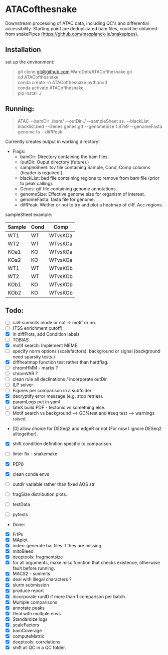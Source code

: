 # ATACofthesnake

Downstream processing of ATAC data, including QC's and differential accessibility. Starting point are deduplicated bam files, could be obtained from snakePipes (https://github.com/maxplanck-ie/snakepipes).


## Installation

  set up the environment:  
>  git clone git@github.com:WardDeb/ATACofthesnake.git  
>  cd ATACofthesnake  
>  conda create -n ATACofthesnake python=3  
>  conda activate ATACofthesnake  
>  pip install ./  

## Running:  

> ATAC --bamDir ./bam/ --outDir ./ --sampleSheet ss. --blackList blacklist.bed --Genes genes.gtf --genomeSize 1.87e9 --genomeFasta genome.fa --diffPeak

Currently creates output in working directory!

  - Flags:
    - bamDir: Directory containing the bam files.  
    - (outDir: Ouput directory (future).)  
    - sampleSheet: tsv file containing Sample, Cond, Comp columns (header is required.).  
    - blackList: bed file containing regions to remove from bam file (prior to peak calling).  
    - Genes: gtf file containing genome annotations.  
    - genomeSize: Effective genome size for organism of interest.  
    - genomeFasta: fasta file for genome.  
    - diffPeak: Wether or not to try and plot a heatmap of diff. Acc regions.
  
  sampleSheet example:

  | Sample | Cond | Comp |
  | -- | -- | -- |
  | WT1 | WT | WTvsKOa |
  | WT2 | WT | WTvsKOa |
  | KOa1 | KO | WTvsKOa |
  | KOa2 | KO | WTvsKOa |
  | WT1 | WT | WTvsKOb |
  | WT2 | WT | WTvsKOb |
  | KOb1 | KO | WTvsKOb |
  | KOb2 | KO | WTvsKOb |


## Todo:

 - [ ] call-summits mode or not -> motif or no.
 - [ ] (TSS enrichment cutoff)
 - [x] in diffPlots, add Condition labels
 - [ ] TOBIAS
 - [x] motif search: Implement MEME
 - [ ] specify norm options (scalefactors): background or signal (background need sparsity tests.)
 - [x] diffheatmap function test rather than hardflag.
 - [ ] chromHMM - marks ?
 - [ ] chromVAR ?
 - [ ] clean rule all declinations / incorporate outDir.
 - [ ] ILP solver
 - [ ] Figures per comparison in a subfolder
 - [x] decryptify error message (e.g. stop retries).
 - [x] paramLogs put in yaml
 - [ ] lateX build PDF - tectonic vs something else.
 - [ ] Motif search vs background --> GC%test and #seq test --> warnings raised.
 - [0] allow choice for DESeq2 and edgeR or not (For now I ignore DESeq2 alltogether).
 - [x] shift condition definition specific to comparison.
 - [ ] linter fix - snakemake
 - [x] PEP8
 - [x] clean conda envs
 - [ ] outdir variable rather than fixed AOS str
 - [ ] fragSize distribution plots.
 - [ ] testData
 - [ ] pytests

 
- Done:
 - [x] FrIPs
 - [x] MAplot
 - [x] index: generate bai files if they are missing.
 - [x] mitoBleed
 - [x] deeptools: fragmentsize
 - [x] for all arguments, make misc function that checks existence, otherwise fault before running.
 - [x] MACS2 - summits
 - [x] deal with illegal characters ?
 - [x] slurm submission
 - [x] produce report
 - [x] incorporate runID if more than 1 comparison per batch.
 - [x] Multiple comparisons
 - [x] annotate peaks
 - [x] Deal with multiple envs.
 - [x] Standardize logs
 - [x] scaleFactors
 - [x] bamCoverage
 - [x] computeMatrix
 - [x] deeptools: correlations
 - [x] shift all QC in a QC folder.
